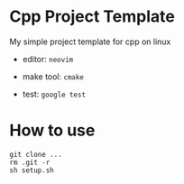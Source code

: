 # Cpp Project Template

My simple project template for cpp on linux

* editor: `neovim`

* make tool: `cmake`

* test: `google test`

# How to use

```shell
git clone ...
rm .git -r
sh setup.sh
```
